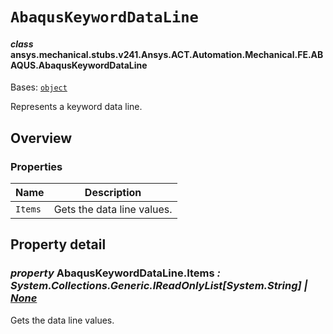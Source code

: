 # `AbaqusKeywordDataLine`



#### *class* ansys.mechanical.stubs.v241.Ansys.ACT.Automation.Mechanical.FE.ABAQUS.AbaqusKeywordDataLine

Bases: [`object`](https://docs.python.org/3/library/functions.html#object)

Represents a keyword data line.

<!-- !! processed by numpydoc !! -->

<a id="overview"></a>

## Overview

### Properties

| Name | Description |
|-----------|------------------------------|
| `Items`   | Gets the data line values.   |

<a id="property-detail"></a>

## Property detail

### *property* AbaqusKeywordDataLine.Items *: System.Collections.Generic.IReadOnlyList[System.String] | [None](https://docs.python.org/3/library/constants.html#None)*

Gets the data line values.

<!-- !! processed by numpydoc !! -->

